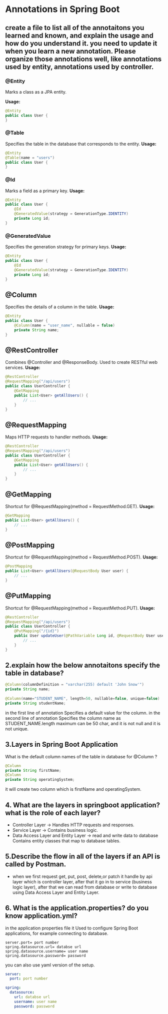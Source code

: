 # Annotations in Spring Boot
##  create a file to list all of the annotaitons you learned and known, and explain the usage and how do you understand it. you need to update it when you learn a new annotation. Please organize those annotations well, like annotations used by entity, annotations used by controller.

### @Entity
Marks a class as a JPA entity.

**Usage:**
```java
@Entity
public class User {
}
```

### @Table
Specifies the table in the database that corresponds to the entity.
**Usage:**
```java
@Entity
@Table(name = "users")
public class User {
}
```

### @Id
Marks a field as a primary key.
**Usage:**
```java
@Entity
public class User {
    @Id
    @GeneratedValue(strategy = GenerationType.IDENTITY)
    private Long id;
}
```

### @GeneratedValue
Specifies the generation strategy for primary keys.
**Usage:**
```java
@Entity
public class User {
    @Id
    @GeneratedValue(strategy = GenerationType.IDENTITY)
    private Long id;
}
```

## @Column
Specifies the details of a column in the table.
**Usage:**
```java
@Entity
public class User {
    @Column(name = "user_name", nullable = false)
    private String name;
}

```


## @RestController
Combines @Controller and @ResponseBody. Used to create RESTful web services.
**Usage:**
```java
@RestController
@RequestMapping("/api/users")
public class UserController {
    @GetMapping
    public List<User> getAllUsers() {
        // ...
    }
}
```

## @RequestMapping
Maps HTTP requests to handler methods.
**Usage:**
```java
@RestController
@RequestMapping("/api/users")
public class UserController {
    @GetMapping
    public List<User> getAllUsers() {
        // ...
    }
}
```

## @GetMapping
Shortcut for @RequestMapping(method = RequestMethod.GET).
**Usage:**
```java
@GetMapping
public List<User> getAllUsers() {
    // ...
}
```

## @PostMapping
Shortcut for @RequestMapping(method = RequestMethod.POST).
**Usage:**
```java
@PostMapping
public List<User> getAllUsers(@RequestBody User user) {
    // ...
}
```

## @PutMapping
Shortcut for @RequestMapping(method = RequestMethod.PUT).
**Usage:**
```java
@RestController
@RequestMapping("/api/users")
public class UserController {
    @PutMapping("/{id}")
    public User updateUser(@PathVariable Long id, @RequestBody User user) {
        // ...
    }
}

```



## 2.explain how the below annotaitons specify the table in database?

```java
@Column(columnDefinition = "varchar(255) default 'John Snow'")
private String name;
  
@Column(name="STUDENT_NAME", length=50, nullable=false, unique=false)
private String studentName;

```

in the first line of annotation Specifies a default value for the column.
in the second line of annotation Specifies the column name as STUDENT_NAME.length maximum can be 50 char, and it is not null and it is not unique.


## 3.Layers in Spring Boot Application
What is the default column names of the table in database for  @Column ?
```java
@Column
private String firstName;
@Column
private String operatingSystem;
```
it will create two column which is firstName and operatingSystem.



## 4.  What are the layers in springboot application? what is the role of each layer?
- Controller Layer -> Handles HTTP requests and responses.
- Service Layer -> Contains business logic.
- Data Access Layer and Entity Layer -> read and write data to database Contains entity classes that map to database tables.


## 5.Describe the flow in all of the layers if an API is called by Postman. 
- when we first request get, put, post, delete,or patch it handle by api layer which is controller layer, after that it go in to service (business logic layer), after that we can read from database or write to database using Data Access Layer and Entity Layer.

## 6.  What is the application.properties? do you know application.yml?
in the application properties file it Used to configure Spring Boot applications, for example connecting to database.
```properties
server.port= port number 
spring.datasource.url= databse url
spring.datasource.username= user name 
spring.datasource.password= password
```
you can also use yaml version of the setup.
```yaml
server:
  port: port number

spring:
  datasource:
    url: databse url
    username: user name
    password: password
```
